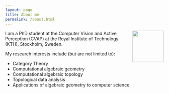 ```yaml
---
layout: page
title: About me
permalink: /about.html
---
```


<img src="{% link img/photo.jpg %}" align="right" width="100px">

I am a PhD student at the Computer Vision and Active Perception (CVAP) at the Royal Institute of Technology (KTH), Stockholm, Sweden.

My research interests include (but are not limited to):

- Category Theory
- Computational algebraic geometry
- Computational algebraic topology
- Topological data analysis
- Applications of algebraic geometry to computer science
